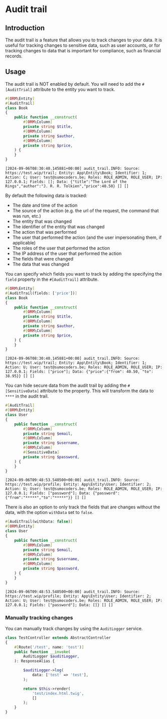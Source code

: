 # Audit trail

## Introduction

The audit trail is a feature that allows you to track changes to your data.
It is useful for tracking changes to sensitive data, such as user accounts, or for tracking changes to data that is
important for compliance, such as financial records.

## Usage

The audit trail is NOT enabled by default. You will need to add the `#[AuditTrial]` attribute to the entity you want to track.

```php
#[ORM\Entity]
#[AuditTrail]
class Book
{
    public function __construct(
        #[ORM\Column]
        private string $title,
        #[ORM\Column]
        private string $author,
        #[ORM\Column]
        private string $price,
    ) {
    }
}
```

```
[2024-09-06T08:30:40.145881+00:00] audit_trail.INFO: Source: https://test.wip/trail; Entity: App\Entity\Book; Identifier: 1; Action: C; User: test@sumocoders.be; Roles: ROLE_ADMIN, ROLE_USER; IP: 127.0.0.1; Fields: []; Data: {"title":"The Lord of the Rings","author":"J. R. R. Tolkien","price":40.50} [] []
```

By default the following data is tracked:
* The date and time of the action
* The source of the action (e.g. the url of the request, the command that was run, etc.)
* The entity that was changed
* The identifier of the entity that was changed
* The action that was performed
* The user that performed the action (and the user impersonating them, if applicable)
* The roles of the user that performed the action
* The IP address of the user that performed the action
* The fields that were changed
* The data that was changed

You can specify which fields you want to track by adding the specifying the `field` property in the `#[AuditTrail]` attribute.

```php
#[ORM\Entity]
#[AuditTrail(fields: ['price'])]
class Book
{
    public function __construct(
        #[ORM\Column]
        private string $title,
        #[ORM\Column]
        private string $author,
        #[ORM\Column]
        private string $price,
    ) {
    }
}
```

```
[2024-09-06T08:30:40.145881+00:00] audit_trail.INFO: Source: https://test.wip/trail; Entity: App\Entity\Book; Identifier: 1; Action: U; User: test@sumocoders.be; Roles: ROLE_ADMIN, ROLE_USER; IP: 127.0.0.1; Fields: ["price"]; Data: {"price":{"from": 40.50, "to": 38.95}} [] []
```

You can hide secure data from the audit trail by adding the `#[SensitiveData]` attribute to the property.
This will transform the data to `****` in the audit trail.
```php
#[AuditTrail]
#[ORM\Entity]
class User
{
    public function __construct(
        #[ORM\Column]
        private string $email,
        #[ORM\Column]
        private string $username,
        #[ORM\Column]
        #[SensitiveData]
        private string $password,
    ) {
    }
}
```

```
[2024-09-06T09:48:53.540500+00:00] audit_trail.INFO: Source: https://test.wip/profile; Entity: App\Entity\User; Identifier: 2; Action: U; User: test@sumocoders.be; Roles: ROLE_ADMIN, ROLE_USER; IP: 127.0.0.1; Fields: ["password"]; Data: {"password":{"from":"*****","to":"*****"}} [] []
```

There is also an option to only track the fields that are changes without the data, with the option `withData` set to `false`.

```php
#[AuditTrail(withData: false)]
#[ORM\Entity]
class User
{
    public function __construct(
        #[ORM\Column]
        private string $email,
        #[ORM\Column]
        private string $username,
        #[ORM\Column]
        private string $password,
    ) {
    }
}
```

```
[2024-09-06T09:48:53.540500+00:00] audit_trail.INFO: Source: https://test.wip/profile; Entity: App\Entity\User; Identifier: 2; Action: U; User: test@sumocoders.be; Roles: ROLE_ADMIN, ROLE_USER; IP: 127.0.0.1; Fields: ["password"]; Data: []} [] []
```

### Manually tracking changes

You can manually track changes by using the `AuditLogger` service.

```php
class TestController extends AbstractController
{
    #[Route('/test', name: 'test')]
    public function __invoke(
        AuditLogger $auditLogger,
    ): ResponseAlias {

        $auditLogger->log(
            data: ['test' => 'test'],
        );

        return $this->render(
            'test/index.html.twig',
            []
        );
    }
}
```
